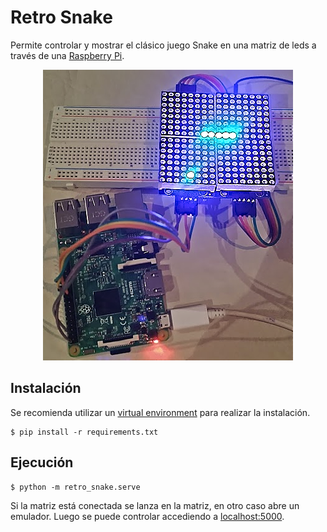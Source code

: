 # Retro Snake

Permite controlar y mostrar el clásico juego Snake en una matriz de leds a través de una [Raspberry Pi](http://raspberrypi.org/).

<div style="text-align:center">
    <img alt="matriz" src="images/matriz.png"/>
</div>

## Instalación
 Se recomienda utilizar un [virtual environment](https://virtualenv.pypa.io/en/latest/) para realizar la instalación.

    $ pip install -r requirements.txt

## Ejecución

    $ python -m retro_snake.serve

Si la matriz está conectada se lanza en la matriz, en otro caso abre un emulador. Luego se puede controlar accediendo a [localhost:5000](hhttp://localhost:5000/).
